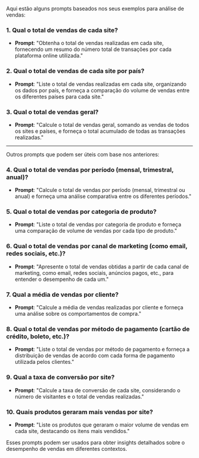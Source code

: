 Aqui estão alguns prompts baseados nos seus exemplos para análise de vendas:

### 1. **Qual o total de vendas de cada site?**
- **Prompt**: "Obtenha o total de vendas realizadas em cada site, fornecendo um resumo do número total de transações por cada plataforma online utilizada."

### 2. **Qual o total de vendas de cada site por país?**
- **Prompt**: "Liste o total de vendas realizadas em cada site, organizando os dados por país, e forneça a comparação do volume de vendas entre os diferentes países para cada site."

### 3. **Qual o total de vendas geral?**
- **Prompt**: "Calcule o total de vendas geral, somando as vendas de todos os sites e países, e forneça o total acumulado de todas as transações realizadas."

---

Outros prompts que podem ser úteis com base nos anteriores:

### 4. **Qual o total de vendas por período (mensal, trimestral, anual)?**
- **Prompt**: "Calcule o total de vendas por período (mensal, trimestral ou anual) e forneça uma análise comparativa entre os diferentes períodos."

### 5. **Qual o total de vendas por categoria de produto?**
- **Prompt**: "Liste o total de vendas por categoria de produto e forneça uma comparação de volume de vendas por cada tipo de produto."

### 6. **Qual o total de vendas por canal de marketing (como email, redes sociais, etc.)?**
- **Prompt**: "Apresente o total de vendas obtidas a partir de cada canal de marketing, como email, redes sociais, anúncios pagos, etc., para entender o desempenho de cada um."

### 7. **Qual a média de vendas por cliente?**
- **Prompt**: "Calcule a média de vendas realizadas por cliente e forneça uma análise sobre os comportamentos de compra."

### 8. **Qual o total de vendas por método de pagamento (cartão de crédito, boleto, etc.)?**
- **Prompt**: "Liste o total de vendas por método de pagamento e forneça a distribuição de vendas de acordo com cada forma de pagamento utilizada pelos clientes."

### 9. **Qual a taxa de conversão por site?**
- **Prompt**: "Calcule a taxa de conversão de cada site, considerando o número de visitantes e o total de vendas realizadas."

### 10. **Quais produtos geraram mais vendas por site?**
- **Prompt**: "Liste os produtos que geraram o maior volume de vendas em cada site, destacando os itens mais vendidos."

Esses prompts podem ser usados para obter insights detalhados sobre o desempenho de vendas em diferentes contextos.
